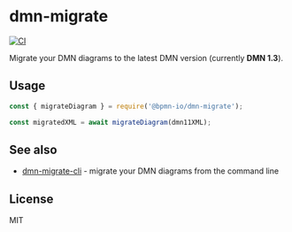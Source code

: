 # dmn-migrate

[![CI](https://github.com/bpmn-io/dmn-migrate/workflows/CI/badge.svg)](https://github.com/bpmn-io/dmn-migrate/actions?query=workflow%3ACI)

Migrate your DMN diagrams to the latest DMN version (currently __DMN 1.3__).


## Usage

```javascript
const { migrateDiagram } = require('@bpmn-io/dmn-migrate');

const migratedXML = await migrateDiagram(dmn11XML);
```

## See also

* [dmn-migrate-cli](https://github.com/bpmn-io/dmn-migrate-cli) - migrate your DMN diagrams from the command line


## License

MIT
